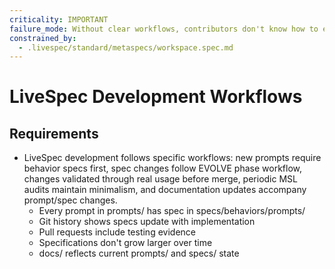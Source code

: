 ```yaml
---
criticality: IMPORTANT
failure_mode: Without clear workflows, contributors don't know how to evolve LiveSpec properly
constrained_by:
  - .livespec/standard/metaspecs/workspace.spec.md
---
```


# LiveSpec Development Workflows

## Requirements
- LiveSpec development follows specific workflows: new prompts require behavior specs first, spec changes follow EVOLVE phase workflow, changes validated through real usage before merge, periodic MSL audits maintain minimalism, and documentation updates accompany prompt/spec changes.
  - Every prompt in prompts/ has spec in specs/behaviors/prompts/
  - Git history shows specs update with implementation
  - Pull requests include testing evidence
  - Specifications don't grow larger over time
  - docs/ reflects current prompts/ and specs/ state
